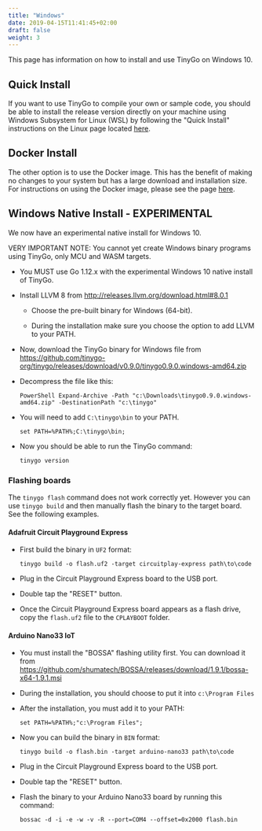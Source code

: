 ```yaml
---
title: "Windows"
date: 2019-04-15T11:41:45+02:00
draft: false
weight: 3
---
```


This page has information on how to install and use TinyGo on Windows 10.

## Quick Install

If you want to use TinyGo to compile your own or sample code, you should be able to install the release version directly on your machine using Windows Subsystem for Linux (WSL) by following the "Quick Install" instructions on the Linux page located [here](../linux).

## Docker Install

The other option is to use the Docker image. This has the benefit of making no changes to your system but has a large download and installation size. For instructions on using the Docker image, please see the page [here](../using-docker).

## Windows Native Install - EXPERIMENTAL

We now have an experimental native install for Windows 10.

VERY IMPORTANT NOTE: You cannot yet create Windows binary programs using TinyGo, only MCU and WASM targets.

- You MUST use Go 1.12.x with the experimental Windows 10 native install of TinyGo.

- Install LLVM 8 from http://releases.llvm.org/download.html#8.0.1

    - Choose the pre-built binary for Windows (64-bit).

    - During the installation make sure you choose the option to add LLVM to your PATH.

- Now, download the TinyGo binary for Windows file from https://github.com/tinygo-org/tinygo/releases/download/v0.9.0/tinygo0.9.0.windows-amd64.zip

- Decompress the file like this:

    ```shell
    PowerShell Expand-Archive -Path "c:\Downloads\tinygo0.9.0.windows-amd64.zip" -DestinationPath "c:\tinygo"
    ```

- You will need to add `C:\tinygo\bin` to your PATH.

    ```shell
    set PATH=%PATH%;C:\tinygo\bin;
    ```

- Now you should be able to run the TinyGo command:

    ```
    tinygo version
    ```

### Flashing boards

The `tinygo flash` command does not work correctly yet. However you can use `tinygo build` and then manually flash the binary to the target board. See the following examples.

#### Adafruit Circuit Playground Express

- First build the binary in `UF2` format:

    ```shell
    tinygo build -o flash.uf2 -target circuitplay-express path\to\code
    ```

- Plug in the Circuit Playground Express board to the USB port.

- Double tap the "RESET" button.

- Once the Circuit Playground Express board appears as a flash drive, copy the `flash.uf2` file to the `CPLAYBOOT` folder.

#### Arduino Nano33 IoT

- You must install the "BOSSA" flashing utility first. You can download it from https://github.com/shumatech/BOSSA/releases/download/1.9.1/bossa-x64-1.9.1.msi

- During the installation, you should choose to put it into `c:\Program Files`

- After the installation, you must add it to your PATH:

    ```shell
    set PATH=%PATH%;"c:\Program Files";
    ```

- Now you can build the binary in `BIN` format:

    ```shell
    tinygo build -o flash.bin -target arduino-nano33 path\to\code
    ```

- Plug in the Circuit Playground Express board to the USB port.

- Double tap the "RESET" button.

- Flash the binary to your Arduino Nano33 board by running this command:

    ```shell
    bossac -d -i -e -w -v -R --port=COM4 --offset=0x2000 flash.bin
    ```
